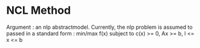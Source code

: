 # NCL Method

Argument : an nlp abstractmodel. Currently, the nlp problem is assumed to passed in a standard form :
min/max f(x)
subject to c(x) >= 0, Ax >= b, l <= x <= b